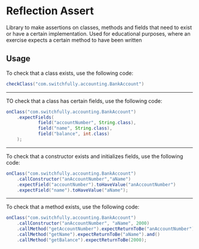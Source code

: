 # Reflection Assert

Library to make assertions on classes, methods and fields that need to exist or have a certain implementation.
Used for educational purposes, where an exercise expects a certain method to have been written

## Usage

To check that a class exists, use the following code:

```java
checkClass("com.switchfully.accounting.BankAccount")
```
---
TO check that a class has certain fields, use the following code:
```java
onClass("com.switchfully.accounting.BankAccount")
    .expectFields(
            field("accountNumber", String.class),
            field("name", String.class),
            field("balance", int.class)
    );
```

---
To check that a constructor exists and initializes fields, use the following code:
```java
onClass("com.switchfully.accounting.BankAccount")
    .callConstructor("anAccountNumber","aName")
    .expectField("accountNumber").toHaveValue("anAccountNumber")
    .expectField("name").toHaveValue("aName");
```

---
To check that a method exists, use the following code:
```java
onClass("com.switchfully.accounting.BankAccount")
    .callConstructor("anAccountNumber", "aName", 2000)
    .callMethod("getAccountNumber").expectReturnToBe("anAccountNumber").and()
    .callMethod("getName").expectReturnToBe("aName").and()
    .callMethod("getBalance").expectReturnToBe(2000);
```
